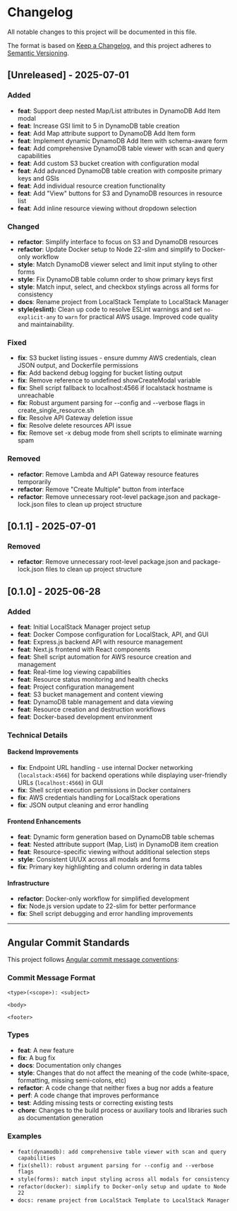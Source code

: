 # Changelog

All notable changes to this project will be documented in this file.

The format is based on [Keep a Changelog](https://keepachangelog.com/en/1.0.0/),
and this project adheres to [Semantic Versioning](https://semver.org/spec/v2.0.0.html).

## [Unreleased] - 2025-07-01

### Added

- **feat**: Support deep nested Map/List attributes in DynamoDB Add Item modal
- **feat**: Increase GSI limit to 5 in DynamoDB table creation
- **feat**: Add Map attribute support to DynamoDB Add Item form
- **feat**: Implement dynamic DynamoDB Add Item with schema-aware form
- **feat**: Add comprehensive DynamoDB table viewer with scan and query capabilities
- **feat**: Add custom S3 bucket creation with configuration modal
- **feat**: Add advanced DynamoDB table creation with composite primary keys and GSIs
- **feat**: Add individual resource creation functionality
- **feat**: Add "View" buttons for S3 and DynamoDB resources in resource list
- **feat**: Add inline resource viewing without dropdown selection

### Changed

- **refactor**: Simplify interface to focus on S3 and DynamoDB resources
- **refactor**: Update Docker setup to Node 22-slim and simplify to Docker-only workflow
- **style**: Match DynamoDB viewer select and limit input styling to other forms
- **style**: Fix DynamoDB table column order to show primary keys first
- **style**: Match input, select, and checkbox stylings across all forms for consistency
- **docs**: Rename project from LocalStack Template to LocalStack Manager
- **style(eslint):** Clean up code to resolve ESLint warnings and set `no-explicit-any` to `warn` for practical AWS usage. Improved code quality and maintainability.

### Fixed

- **fix**: S3 bucket listing issues - ensure dummy AWS credentials, clean JSON output, and Dockerfile permissions
- **fix**: Add backend debug logging for bucket listing output
- **fix**: Remove reference to undefined showCreateModal variable
- **fix**: Shell script fallback to localhost:4566 if localstack hostname is unreachable
- **fix**: Robust argument parsing for --config and --verbose flags in create_single_resource.sh
- **fix**: Resolve API Gateway deletion issue
- **fix**: Resolve delete resources API issue
- **fix**: Remove set -x debug mode from shell scripts to eliminate warning spam

### Removed

- **refactor**: Remove Lambda and API Gateway resource features temporarily
- **refactor**: Remove "Create Multiple" button from interface
- **refactor**: Remove unnecessary root-level package.json and package-lock.json files to clean up project structure

## [0.1.1] - 2025-07-01

### Removed

- **refactor**: Remove unnecessary root-level package.json and package-lock.json files to clean up project structure

## [0.1.0] - 2025-06-28

### Added

- **feat**: Initial LocalStack Manager project setup
- **feat**: Docker Compose configuration for LocalStack, API, and GUI
- **feat**: Express.js backend API with resource management
- **feat**: Next.js frontend with React components
- **feat**: Shell script automation for AWS resource creation and management
- **feat**: Real-time log viewing capabilities
- **feat**: Resource status monitoring and health checks
- **feat**: Project configuration management
- **feat**: S3 bucket management and content viewing
- **feat**: DynamoDB table management and data viewing
- **feat**: Resource creation and destruction workflows
- **feat**: Docker-based development environment

### Technical Details

#### Backend Improvements

- **fix**: Endpoint URL handling - use internal Docker networking (`localstack:4566`) for backend operations while displaying user-friendly URLs (`localhost:4566`) in GUI
- **fix**: Shell script execution permissions in Docker containers
- **fix**: AWS credentials handling for LocalStack operations
- **fix**: JSON output cleaning and error handling

#### Frontend Enhancements

- **feat**: Dynamic form generation based on DynamoDB table schemas
- **feat**: Nested attribute support (Map, List) in DynamoDB item creation
- **feat**: Resource-specific viewing without additional selection steps
- **style**: Consistent UI/UX across all modals and forms
- **fix**: Primary key highlighting and column ordering in data tables

#### Infrastructure

- **refactor**: Docker-only workflow for simplified development
- **fix**: Node.js version update to 22-slim for better performance
- **fix**: Shell script debugging and error handling improvements

---

## Angular Commit Standards

This project follows [Angular commit message conventions](https://github.com/angular/angular/blob/main/CONTRIBUTING.md#-commit-message-format):

### Commit Message Format

```
<type>(<scope>): <subject>

<body>

<footer>
```

### Types

- **feat**: A new feature
- **fix**: A bug fix
- **docs**: Documentation only changes
- **style**: Changes that do not affect the meaning of the code (white-space, formatting, missing semi-colons, etc)
- **refactor**: A code change that neither fixes a bug nor adds a feature
- **perf**: A code change that improves performance
- **test**: Adding missing tests or correcting existing tests
- **chore**: Changes to the build process or auxiliary tools and libraries such as documentation generation

### Examples

- `feat(dynamodb): add comprehensive table viewer with scan and query capabilities`
- `fix(shell): robust argument parsing for --config and --verbose flags`
- `style(forms): match input styling across all modals for consistency`
- `refactor(docker): simplify to Docker-only setup and update to Node 22`
- `docs: rename project from LocalStack Template to LocalStack Manager`

